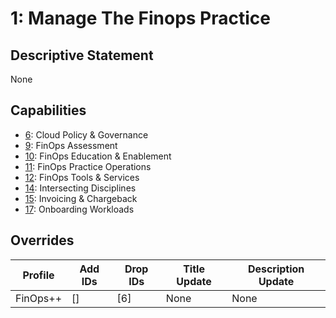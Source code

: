 # 1: Manage The Finops Practice

## Descriptive Statement

None

## Capabilities

- [6](/components/capabilities/006.md): Cloud Policy & Governance
- [9](/components/capabilities/009.md): FinOps Assessment
- [10](/components/capabilities/010.md): FinOps Education & Enablement
- [11](/components/capabilities/011.md): FinOps Practice Operations
- [12](/components/capabilities/012.md): FinOps Tools & Services
- [14](/components/capabilities/014.md): Intersecting Disciplines
- [15](/components/capabilities/015.md): Invoicing & Chargeback
- [17](/components/capabilities/016.md): Onboarding Workloads

## Overrides

| Profile | Add IDs | Drop IDs | Title Update | Description Update |
| ------- | ------- | -------- | ------------ | ------------------ |
| FinOps++ | [] | [6] | None | None |